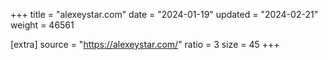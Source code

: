 +++
title = "alexeystar.com"
date = "2024-01-19"
updated = "2024-02-21"
weight = 46561

[extra]
source = "https://alexeystar.com/"
ratio = 3
size = 45
+++
